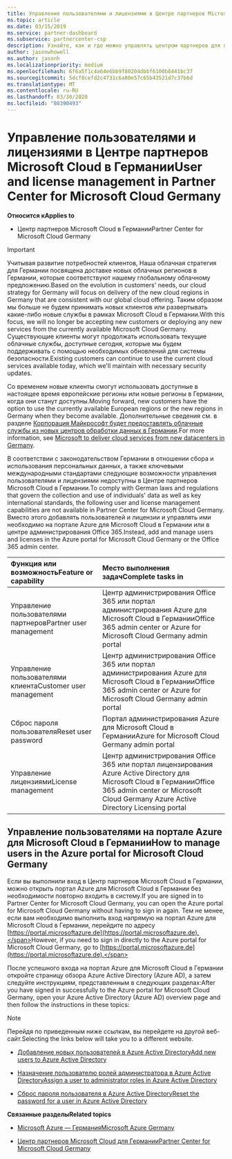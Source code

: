 ```yaml
---
title: Управление пользователями и лицензиями в Центре партнеров Microsoft Cloud в Германии | Центр партнеров Microsoft Cloud в Германии
ms.topic: article
ms.date: 03/15/2019
ms.service: partner-dashboard
ms.subservice: partnercenter-csp
description: Узнайте, как и где можно управлять центром партнеров для партнеров Microsoft Cloud Германии, клиентов и лицензий, а также для сброса паролей.
author: jasonwhowell
ms.author: jasonh
ms.localizationpriority: medium
ms.openlocfilehash: 6f6a5f1c4a64e6bb9f80204dbbf6100b8441bc37
ms.sourcegitcommit: 5dcf8cefd2c4731c6a80e57c65b43521d7c37b6d
ms.translationtype: MT
ms.contentlocale: ru-RU
ms.lasthandoff: 03/30/2020
ms.locfileid: "80390493"
---
```

# <a name="user-and-license-management-in-partner-center-for-microsoft-cloud-germany"></a><span data-ttu-id="2eb30-103">Управление пользователями и лицензиями в Центре партнеров Microsoft Cloud в Германии</span><span class="sxs-lookup"><span data-stu-id="2eb30-103">User and license management in Partner Center for Microsoft Cloud Germany</span></span>

<span data-ttu-id="2eb30-104">**Относится к**</span><span class="sxs-lookup"><span data-stu-id="2eb30-104">**Applies to**</span></span>

-  <span data-ttu-id="2eb30-105">Центр партнеров Microsoft Cloud в Германии</span><span class="sxs-lookup"><span data-stu-id="2eb30-105">Partner Center for Microsoft Cloud Germany</span></span>

> [!IMPORTANT]
> <span data-ttu-id="2eb30-106">Учитывая развитие потребностей клиентов, Наша облачная стратегия для Германии посвящена доставке новых облачных регионов в Германии, которые соответствуют нашему глобальному облачному предложению.</span><span class="sxs-lookup"><span data-stu-id="2eb30-106">Based on the evolution in customers' needs, our cloud strategy for Germany will focus on delivery of the new cloud regions in Germany that are consistent with our global cloud offering.</span></span> <span data-ttu-id="2eb30-107">Таким образом мы больше не будем принимать новых клиентов или развертывать какие-либо новые службы в рамках Microsoft Cloud в Германии.</span><span class="sxs-lookup"><span data-stu-id="2eb30-107">With this focus, we will no longer be accepting new customers or deploying any new services from the currently available Microsoft Cloud Germany.</span></span> <span data-ttu-id="2eb30-108">Существующие клиенты могут продолжать использовать текущие облачные службы, доступные сегодня, которые мы будем поддерживать с помощью необходимых обновлений для системы безопасности.</span><span class="sxs-lookup"><span data-stu-id="2eb30-108">Existing customers can continue to use the current cloud services available today, which we'll maintain with necessary security updates.</span></span>
>  
> <span data-ttu-id="2eb30-109">Со временем новые клиенты смогут использовать доступные в настоящее время европейские регионы или новые регионы в Германии, когда они станут доступны.</span><span class="sxs-lookup"><span data-stu-id="2eb30-109">Moving forward, new customers have the option to use the currently available European regions or the new regions in Germany when they become available.</span></span> <span data-ttu-id="2eb30-110">Дополнительные сведения см. в разделе [Корпорация Майкрософт будет предоставлять облачные службы из новых центров обработки данных в Германии](https://news.microsoft.com/europe/2018/08/31/microsoft-to-deliver-cloud-services-from-new-datacentres-in-germany-in-2019-to-meet-evolving-customer-needs/).</span><span class="sxs-lookup"><span data-stu-id="2eb30-110">For more information, see [Microsoft to deliver cloud services from new datacenters in Germany](https://news.microsoft.com/europe/2018/08/31/microsoft-to-deliver-cloud-services-from-new-datacentres-in-germany-in-2019-to-meet-evolving-customer-needs/).</span></span>

<span data-ttu-id="2eb30-111">В соответствии с законодательством Германии в отношении сбора и использования персональных данных, а также ключевыми международными стандартами следующие возможности управления пользователями и лицензиями недоступны в Центре партнеров Microsoft Cloud в Германии.</span><span class="sxs-lookup"><span data-stu-id="2eb30-111">To comply with German laws and regulations that govern the collection and use of individuals' data as well as key international standards, the following user and license management capabilities are not available in Partner Center for Microsoft Cloud Germany.</span></span> <span data-ttu-id="2eb30-112">Вместо этого добавлять пользователей и лицензии и управлять ими необходимо на портале Azure для Microsoft Cloud в Германии или в центре администрирования Office 365.</span><span class="sxs-lookup"><span data-stu-id="2eb30-112">Instead, add and manage users and licenses in the Azure portal for Microsoft Cloud Germany or the Office 365 admin center.</span></span>

<span data-ttu-id="2eb30-113">Функция или возможность</span><span class="sxs-lookup"><span data-stu-id="2eb30-113">Feature or capability</span></span> | <span data-ttu-id="2eb30-114">Место выполнения задач</span><span class="sxs-lookup"><span data-stu-id="2eb30-114">Complete tasks in</span></span>
:--- | :---
<span data-ttu-id="2eb30-115">Управление пользователями партнеров</span><span class="sxs-lookup"><span data-stu-id="2eb30-115">Partner user management</span></span> | <span data-ttu-id="2eb30-116">Центр администрирования Office 365 или портал администрирования Azure для Microsoft Cloud в Германии</span><span class="sxs-lookup"><span data-stu-id="2eb30-116">Office 365 admin center or Azure for Microsoft Cloud Germany admin portal</span></span>
<span data-ttu-id="2eb30-117">Управление пользователями клиента</span><span class="sxs-lookup"><span data-stu-id="2eb30-117">Customer user management</span></span> | <span data-ttu-id="2eb30-118">Центр администрирования Office 365 или портал администрирования Azure для Microsoft Cloud в Германии</span><span class="sxs-lookup"><span data-stu-id="2eb30-118">Office 365 admin center or Azure for Microsoft Cloud Germany admin portal</span></span>
<span data-ttu-id="2eb30-119">Сброс пароля пользователя</span><span class="sxs-lookup"><span data-stu-id="2eb30-119">Reset user password</span></span> | <span data-ttu-id="2eb30-120">Портал администрирования Azure для Microsoft Cloud в Германии</span><span class="sxs-lookup"><span data-stu-id="2eb30-120">Azure for Microsoft Cloud Germany admin portal</span></span>
<span data-ttu-id="2eb30-121">Управление лицензиями</span><span class="sxs-lookup"><span data-stu-id="2eb30-121">License management</span></span> | <span data-ttu-id="2eb30-122">Центр администрирования Office 365 или портал лицензирования Azure Active Directory для Microsoft Cloud в Германии</span><span class="sxs-lookup"><span data-stu-id="2eb30-122">Office 365 admin center or Microsoft Cloud Germany Azure Active Directory Licensing portal</span></span>

## <a name="how-to-manage-users-in-the-azure-portal-for-microsoft-cloud-germany"></a><span data-ttu-id="2eb30-123">Управление пользователями на портале Azure для Microsoft Cloud в Германии</span><span class="sxs-lookup"><span data-stu-id="2eb30-123">How to manage users in the Azure portal for Microsoft Cloud Germany</span></span> 

<span data-ttu-id="2eb30-124">Если вы выполнили вход в Центр партнеров Microsoft Cloud в Германии, можно открыть портал Azure для Microsoft Cloud в Германии без необходимости повторно входить в систему.</span><span class="sxs-lookup"><span data-stu-id="2eb30-124">If you are signed in to Partner Center for Microsoft Cloud Germany, you can open the Azure portal for Microsoft Cloud Germany without having to sign in again.</span></span> <span data-ttu-id="2eb30-125">Тем не менее, если вам необходимо выполнить вход напрямую на портал Azure для Microsoft Cloud в Германии, перейдите по адресу [https://portal.microsoftazure.de](https://portal.microsoftazure.de).</span><span class="sxs-lookup"><span data-stu-id="2eb30-125">However, if you need to sign in directly to the Azure portal for Microsoft Cloud Germany, go to [https://portal.microsoftazure.de](https://portal.microsoftazure.de).</span></span> 

<span data-ttu-id="2eb30-126">После успешного входа на портал Azure для Microsoft Cloud в Германии откройте страницу обзора Azure Active Directory (Azure AD), а затем следуйте инструкциям, представленным в следующих разделах:</span><span class="sxs-lookup"><span data-stu-id="2eb30-126">After you have signed in successfully to the Azure portal for Microsoft Cloud Germany, open your Azure Active Directory (Azure AD) overview page and then follow the instructions in these topics:</span></span>

> [!NOTE]  
> <span data-ttu-id="2eb30-127">Перейдя по приведенным ниже ссылкам, вы перейдете на другой веб-сайт.</span><span class="sxs-lookup"><span data-stu-id="2eb30-127">Selecting the links below will take you to a different website.</span></span> 

-  [<span data-ttu-id="2eb30-128">Добавление новых пользователей в Azure Active Directory</span><span class="sxs-lookup"><span data-stu-id="2eb30-128">Add new users to Azure Active Directory</span></span>](https://docs.microsoft.com/azure/active-directory/active-directory-users-create-azure-portal)

-  [<span data-ttu-id="2eb30-129">Назначение пользователю ролей администратора в Azure Active Directory</span><span class="sxs-lookup"><span data-stu-id="2eb30-129">Assign a user to administrator roles in Azure Active Directory</span></span>](https://docs.microsoft.com/azure/active-directory/active-directory-users-assign-role-azure-portal)

-  [<span data-ttu-id="2eb30-130">Сброс пароля пользователя в Azure Active Directory</span><span class="sxs-lookup"><span data-stu-id="2eb30-130">Reset the password for a user in Azure Active Directory</span></span>](https://docs.microsoft.com/azure/active-directory/active-directory-users-reset-password-azure-portal)

<span data-ttu-id="2eb30-131">**Связанные разделы**</span><span class="sxs-lookup"><span data-stu-id="2eb30-131">**Related topics**</span></span>

-  [<span data-ttu-id="2eb30-132">Microsoft Azure — Германия</span><span class="sxs-lookup"><span data-stu-id="2eb30-132">Microsoft Azure Germany</span></span>](https://azure.microsoft.com/global-infrastructure/germany/)

-  [<span data-ttu-id="2eb30-133">Центр партнеров Microsoft Cloud для Германии</span><span class="sxs-lookup"><span data-stu-id="2eb30-133">Partner Center for Microsoft Cloud Germany</span></span>](partner-center-for-microsoft-cloud-germany.md)


